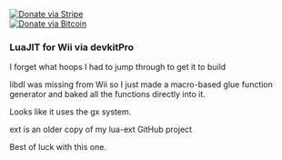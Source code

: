 [![Donate via Stripe](https://img.shields.io/badge/Donate-Stripe-green.svg)](https://buy.stripe.com/00gbJZ0OdcNs9zi288)<br>
[![Donate via Bitcoin](https://img.shields.io/badge/Donate-Bitcoin-green.svg)](bitcoin:37fsp7qQKU8XoHZGRQvVzQVP8FrEJ73cSJ)<br>

### LuaJIT for Wii via devkitPro

I forget what hoops I had to jump through to get it to build

libdl was missing from Wii so I just made a macro-based glue function generator and baked all the functions directly into it.

Looks like it uses the gx system.

ext is an older copy of my lua-ext GitHub project

Best of luck with this one.

